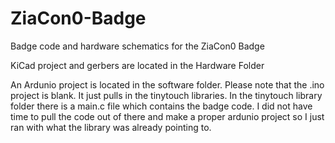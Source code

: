 # ZiaCon0-Badge
Badge code and hardware schematics for the ZiaCon0 Badge

KiCad project and gerbers are located in the Hardware Folder

An Ardunio project is located in the software folder. Please note that
the .ino project is blank. It just pulls in the tinytouch libraries. In the 
tinytouch library folder there is a main.c file which contains the badge code.
I did not have time to pull the code out of there and make a proper ardunio project so
I just ran with what the library was already pointing to. 
